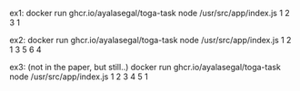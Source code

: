 ex1:
docker run ghcr.io/ayalasegal/toga-task node /usr/src/app/index.js 1 2 3 1

ex2:
docker run ghcr.io/ayalasegal/toga-task node /usr/src/app/index.js 1 2 1 3 5 6 4

ex3: (not in the paper, but still..)
docker run ghcr.io/ayalasegal/toga-task node /usr/src/app/index.js 1 2 3 4 5 1
